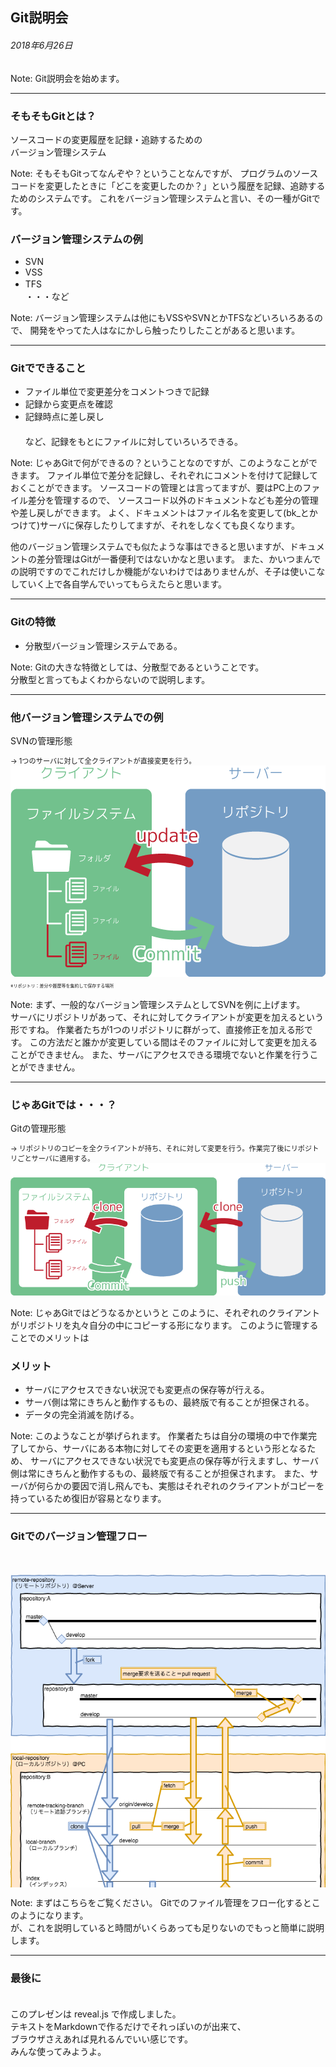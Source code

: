 ## Git説明会
  
###### 2018年6月26日

Note:
Git説明会を始めます。

---

### そもそもGitとは？

ソースコードの変更履歴を記録・追跡するための  
バージョン管理システム

Note:
そもそもGitってなんぞや？ということなんですが、
プログラムのソースコードを変更したときに「どこを変更したのか？」という履歴を記録、追跡するためのシステムです。
これをバージョン管理システムと言い、その一種がGitです。

>>>

### バージョン管理システムの例

 - SVN
 - VSS
 - TFS
　  
 ・・・など

Note:
バージョン管理システムは他にもVSSやSVNとかTFSなどいろいろあるので、
開発をやってた人はなにかしら触ったりしたことがあると思います。

---

### Gitでできること

 - ファイル単位で変更差分をコメントつきで記録  
 - 記録から変更点を確認
 - 記録時点に差し戻し
　  
　  
など、記録をもとにファイルに対していろいろできる。


Note:
じゃあGitで何ができるの？ということなのですが、このようなことができます。
ファイル単位で差分を記録し、それぞれにコメントを付けて記録しておくことができます。
ソースコードの管理とは言ってますが、要はPC上のファイル差分を管理するので、
ソースコード以外のドキュメントなども差分の管理や差し戻しができます。
よく、ドキュメントはファイル名を変更して(bk_とかつけて)サーバに保存したりしてますが、それをしなくても良くなります。

他のバージョン管理システムでも似たような事はできると思いますが、ドキュメントの差分管理はGitが一番便利ではないかなと思います。
また、かいつまんでの説明ですのでこれだけしか機能がないわけではありませんが、そ子は使いこなしていく上で各自学んでいってもらえたらと思います。

---

### Gitの特徴

 - 分散型バージョン管理システムである。

Note:
Gitの大きな特徴としては、分散型であるということです。  
分散型と言ってもよくわからないので説明します。

---

### 他バージョン管理システムでの例

SVNの管理形態
<div style="font-size:80%;text-align:left;">
→ 1つのサーバに対して全クライアントが直接変更を行う。
</div>
<img style="max-height:initial;" alt="SVNあーきてくちゃ" src="image/svn_arch.png">  
<span style="font-size:50%;text-align:left;">※リポジトリ：差分や履歴等を集約して保存する場所 </span>

Note:
まず、一般的なバージョン管理システムとしてSVNを例に上げます。  
サーバにリポジトリがあって、それに対してクライアントが変更を加えるという形ですね。
作業者たちが1つのリポジトリに群がって、直接修正を加える形です。
この方法だと誰かが変更している間はそのファイルに対して変更を加えることができません。
また、サーバにアクセスできる環境でないと作業を行うことができません。

---

### じゃあGitでは・・・？

Gitの管理形態
<div style="font-size:80%;text-align:left;">
→ リポジトリのコピーを全クライアントが持ち、それに対して変更を行う。作業完了後にリポジトリごとサーバに適用する。
</div>
  <img style="max-height:initial;" alt="Gitあーきてくちゃ" src="image/git_arch.png">

Note:
じゃあGitではどうなるかというと
このように、それぞれのクライアントがリポジトリを丸々自分の中にコピーする形になります。
このように管理することでのメリットは
>>>

### メリット

 - サーバにアクセスできない状況でも変更点の保存等が行える。
 - サーバ側は常にきちんと動作するもの、最終版で有ることが担保される。
 - データの完全消滅を防げる。

Note:
このようなことが挙げられます。
作業者たちは自分の環境の中で作業完了してから、サーバにある本物に対してその変更を適用するという形となるため、
サーバにアクセスできない状況でも変更点の保存等が行えますし、サーバ側は常にきちんと動作するもの、最終版で有ることが担保されます。
また、サーバが何らかの要因で消し飛んでも、実態はそれぞれのクライアントがコピーを持っているため復旧が容易となります。

---

### Gitでのバージョン管理フロー
　  
<div style="height:500px;overflow:scroll;">
  <img style="max-height:initial;" alt="ややこしいフロー図" src="image/gitflow.png">
</div>

Note:
まずはこちらをご覧ください。
Gitでのファイル管理をフロー化するとこのようになります。  
が、これを説明していると時間がいくらあっても足りないのでもっと簡単に説明します。

---

### 最後に
　  
このプレゼンは reveal.js で作成しました。  
テキストをMarkdownで作るだけでそれっぽいのが出来て、  
ブラウザさえあれば見れるんでいい感じです。  
みんな使ってみようよ。
